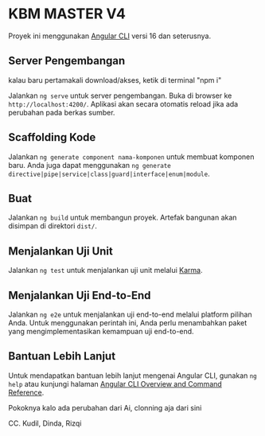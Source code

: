 # KBM MASTER V4

Proyek ini menggunakan [Angular CLI](https://github.com/angular/angular-cli) versi 16 dan seterusnya.

## Server Pengembangan

kalau baru pertamakali download/akses, ketik di terminal "npm i"

Jalankan `ng serve` untuk server pengembangan. Buka di browser ke `http://localhost:4200/`. Aplikasi akan secara otomatis reload jika ada perubahan pada berkas sumber.

## Scaffolding Kode

Jalankan `ng generate component nama-komponen` untuk membuat komponen baru. Anda juga dapat menggunakan `ng generate directive|pipe|service|class|guard|interface|enum|module`.

## Buat

Jalankan `ng build` untuk membangun proyek. Artefak bangunan akan disimpan di direktori `dist/`.

## Menjalankan Uji Unit

Jalankan `ng test` untuk menjalankan uji unit melalui [Karma](https://karma-runner.github.io).

## Menjalankan Uji End-to-End

Jalankan `ng e2e` untuk menjalankan uji end-to-end melalui platform pilihan Anda. Untuk menggunakan perintah ini, Anda perlu menambahkan paket yang mengimplementasikan kemampuan uji end-to-end.

## Bantuan Lebih Lanjut

Untuk mendapatkan bantuan lebih lanjut mengenai Angular CLI, gunakan `ng help` atau kunjungi halaman [Angular CLI Overview and Command Reference](https://angular.io/cli).

Pokoknya kalo ada perubahan dari Ai, clonning aja dari sini

CC. Kudil, Dinda, Rizqi
